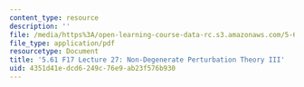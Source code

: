 ```yaml
---
content_type: resource
description: ''
file: /media/https%3A/open-learning-course-data-rc.s3.amazonaws.com/5-61-physical-chemistry-fall-2017/4351d41edcd6249c76e9ab23f576b930_MIT5_61F17_lec27.pdf
file_type: application/pdf
resourcetype: Document
title: '5.61 F17 Lecture 27: Non-Degenerate Perturbation Theory III'
uid: 4351d41e-dcd6-249c-76e9-ab23f576b930
---
```

